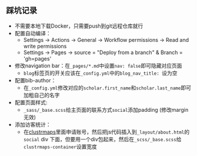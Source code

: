 ## 踩坑记录

* 不需要本地下载Docker，只需要push到git远程仓库就行
* 配置自动编译：
    - Settings -> Actions -> General -> Workflow permissions -> Read and write permissions
    - Settings -> Pages -> source = "Deploy from a branch" & Branch = 'gh=pages'
* 修改navigation bar：在`_pages/*.md`中设置`nav: false`即可隐藏对应页面
    - `blog`标签页的开关应该在`_config.yml`中的`blog_nav_title: `设为空
* 配置bib-author：
    - 在`_config.yml`修改对应的`scholar.first_name`和`scholar.last_name`即可加粗自己的名字
* 配置页面样式:
    - `_sass/_base.scss`给主页面的联系方式`social`添加padding (修改margin无效)
* 添加访客统计：
    - 在[clustrmaps](https://clustrmaps.com/)里面申请账号，然后把js代码插入到`_layout/about.html`的`social` div 下面，但要用一个div包起来，然后在`_scss/_base.scss`给`clustrmaps-container`设置宽度